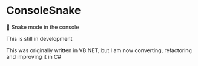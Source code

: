 # ConsoleSnake

🐍 Snake mode in the console


This is still in development

This was originally written in VB.NET, but I am now converting, refactoring and improving it in C#
